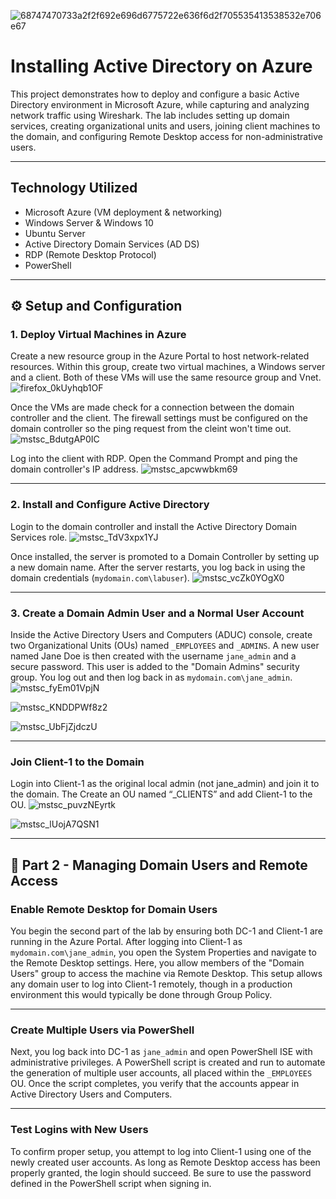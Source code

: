 ![68747470733a2f2f692e696d6775722e636f6d2f705535413538532e706e67](https://github.com/user-attachments/assets/32c6eebe-e61f-4713-8be0-060416194b88)


# Installing Active Directory on Azure
This project demonstrates how to deploy and configure a basic Active Directory environment in Microsoft Azure, while capturing and analyzing network traffic using Wireshark. The lab includes setting up domain services, creating organizational units and users, joining client machines to the domain, and configuring Remote Desktop access for non-administrative users.

---

## Technology Utilized
- Microsoft Azure (VM deployment & networking)
- Windows Server & Windows 10
- Ubuntu Server
- Active Directory Domain Services (AD DS)
- RDP (Remote Desktop Protocol)
- PowerShell

---

## ⚙️ Setup and Configuration

### 1. Deploy Virtual Machines in Azure
Create a new resource group in the Azure Portal to host network-related resources. Within this group, create two virtual machines, a Windows server and a client. Both of these VMs will use the same resource group and Vnet.
![firefox_0kUyhqb1OF](https://github.com/user-attachments/assets/87abb90d-eb88-46b1-98a4-b59257c64bf4)

Once the VMs are made check for a connection between the domain controller and the client. The firewall settings must be configured on the domain controller so the ping request from the cleint won't time out.
![mstsc_BdutgAP0IC](https://github.com/user-attachments/assets/372c5a79-f2b6-4aab-b7e4-615f2ace7583)

Log into the client with RDP. Open the Command Prompt and ping the domain controller's IP address.
![mstsc_apcwwbkm69](https://github.com/user-attachments/assets/d41f68f6-c4c1-43e3-b417-9286314fc9c7)

---

### 2. Install and Configure Active Directory
Login to the domain controller and install the Active Directory Domain Services role. 
![mstsc_TdV3xpx1YJ](https://github.com/user-attachments/assets/2fcf7bd8-c5f0-48f9-a5f1-70ea446af3e8)


Once installed, the server is promoted to a Domain Controller by setting up a new domain name. After the server restarts, you log back in using the domain credentials (`mydomain.com\labuser`).
![mstsc_vcZk0YOgX0](https://github.com/user-attachments/assets/400be63c-1488-44c6-9276-0569e60c639c)

---

### 3. Create a Domain Admin User and a Normal User Account

Inside the Active Directory Users and Computers (ADUC) console, create two Organizational Units (OUs) named `_EMPLOYEES` and `_ADMINS`. A new user named Jane Doe is then created with the username `jane_admin` and a secure password. This user is added to the "Domain Admins" security group. You log out and then log back in as `mydomain.com\jane_admin`.
![mstsc_fyEm01VpjN](https://github.com/user-attachments/assets/8d256c7b-ebdf-41f4-962f-db1e70dd1d17)

![mstsc_KNDDPWf8z2](https://github.com/user-attachments/assets/b031ffbd-fb7f-4673-a6ad-1d1d1e3caf21)

![mstsc_UbFjZjdczU](https://github.com/user-attachments/assets/2baff2cd-9f9a-4847-9108-352b24eabc26)


---

### Join Client-1 to the Domain

Login into Client-1 as the original local admin (not jane_admin) and join it to the domain. The Create an OU named “_CLIENTS” and add Client-1 to the OU.
![mstsc_puvzNEyrtk](https://github.com/user-attachments/assets/531cc45a-28ef-4ad8-bb70-d1ddf901d747)

![mstsc_lUojA7QSN1](https://github.com/user-attachments/assets/76b68510-9758-46a1-8fe9-2accdf781ef9)


---

## 🧪 Part 2 - Managing Domain Users and Remote Access

### Enable Remote Desktop for Domain Users

You begin the second part of the lab by ensuring both DC-1 and Client-1 are running in the Azure Portal. After logging into Client-1 as `mydomain.com\jane_admin`, you open the System Properties and navigate to the Remote Desktop settings. Here, you allow members of the "Domain Users" group to access the machine via Remote Desktop. This setup allows any domain user to log into Client-1 remotely, though in a production environment this would typically be done through Group Policy.

---

### Create Multiple Users via PowerShell

Next, you log back into DC-1 as `jane_admin` and open PowerShell ISE with administrative privileges. A PowerShell script is created and run to automate the generation of multiple user accounts, all placed within the `_EMPLOYEES` OU. Once the script completes, you verify that the accounts appear in Active Directory Users and Computers.

---

### Test Logins with New Users

To confirm proper setup, you attempt to log into Client-1 using one of the newly created user accounts. As long as Remote Desktop access has been properly granted, the login should succeed. Be sure to use the password defined in the PowerShell script when signing in.
